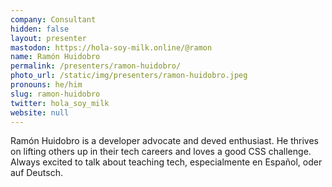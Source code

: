 ```yaml
---
company: Consultant
hidden: false
layout: presenter
mastodon: https://hola-soy-milk.online/@ramon
name: Ramón Huidobro
permalink: /presenters/ramon-huidobro/
photo_url: /static/img/presenters/ramon-huidobro.jpeg
pronouns: he/him
slug: ramon-huidobro
twitter: hola_soy_milk
website: null
---
```


Ramón Huidobro is a developer advocate and deved enthusiast. He thrives on lifting others up in their tech careers and loves a good CSS challenge. Always excited to talk about teaching tech, especialmente en Español, oder auf Deutsch.
